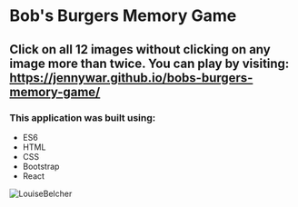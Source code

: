 # Bob's Burgers Memory Game

## Click on all 12 images without clicking on any image more than twice. You can play by visiting: https://jennywar.github.io/bobs-burgers-memory-game/

### This application was built using:
- ES6
- HTML
- CSS
- Bootstrap
- React

![LouiseBelcher](https://media.giphy.com/media/OjuNo0FLttXfG/giphy.gif)
